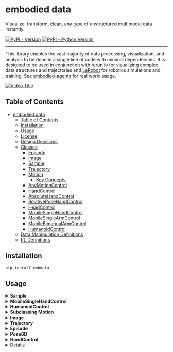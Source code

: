 # embodied data

Visualize, transform, clean, any type of unstructured multimodal data instantly.

[![PyPI - Version](https://img.shields.io/pypi/v/embdata.svg)](https://pypi.org/project/embdata)
[![PyPI - Python Version](https://img.shields.io/pypi/pyversions/embdata.svg)](https://pypi.org/project/embdata)

-----

This library enables the vast majority of data processing, visualization, and analysis to be done in a single line of code with
minimal dependencies. It is designed to be used in conjunction with [rerun.io](https://rerun.io) for visualizing complex data structures and trajectories and [LeRobot](https://github.com/huggingface/lerobot) for robotics simulations and training.  See [embodied-agents](https://github.com/mbodiai/embodied-agents) for real world usage. 



[![Video Title](https://img.youtube.com/vi/L5JqM2_rIRM/0.jpg)](https://www.youtube.com/watch?v=L5JqM2_rIRM)

## Table of Contents

- [embodied data](#embodied-data)
  - [Table of Contents](#table-of-contents)
  - [Installation](#installation)
  - [Usage](#usage)
  - [License](#license)
  - [Design Decisions](#design-decisions)
  - [Classes](#classes)
    - [Episode](#episode)
    - [Image](#image)
    - [Sample](#sample)
    - [Trajectory](#trajectory)
    - [Motion](#motion)
      - [Key Concepts](#key-concepts)
    - [AnyMotionControl](#anymotioncontrol)
    - [HandControl](#handcontrol)
    - [AbsoluteHandControl](#absolutehandcontrol)
    - [RelativePoseHandControl](#relativeposehandcontrol)
    - [HeadControl](#headcontrol)
    - [MobileSingleHandControl](#mobilesinglehandcontrol)
    - [MobileSingleArmControl](#mobilesinglearmcontrol)
    - [MobileBimanualArmControl](#mobilebimanualarmcontrol)
    - [HumanoidControl](#humanoidcontrol)
  - [Data Manipulation Definitions](#data-manipulation-definitions)
  - [RL Definitions](#rl-definitions)


## Installation

```console
pip install embdata
```

## Usage

<details>
<summary><strong>Sample</strong></summary>

The `Sample` class is a flexible base model for serializing, recording, and manipulating arbitrary data.

**Key Features**
- Serialization and deserialization of complex data structures
- Flattening and unflattening of nested structures
- Conversion between different formats (e.g., dict, numpy arrays, torch tensors)
- Integration with machine learning frameworks and gym spaces

**Usage Example**
```python
from embdata import Sample

# Create a simple Sample
sample = Sample(x=1, y=2, z={"a": 3, "b": 4})

# Flatten the sample
flat_sample = sample.flatten()
print(flat_sample)  # [1, 2, 3, 4]

# Flatten to a nested field
nested_sample = Sample(x=1, y=2, z=[{"a": 3, "b": 4}, {"a": 5, "b": 6}]))
a_fields = nested_sample.flatten(to="a") # [3, 5]

# Convert to different formats
as_dict = sample.to("dict")
as_numpy = sample.numpy()
as_torch = sample.torch()


# Create a random sample based on the structure
random_sample = sample.random_sample()

# Get the corresponding Gym space
space = sample.space()

# Read a Sample from JSON or dictionary
sample_from_json = Sample.read('{"x": 1, "y": 2}')

# Get default value and space
default_sample = Sample.default_value()
default_space = Sample.default_space()

# Get model information
model_info = sample.model_info()

# Pack and unpack samples
samples = [Sample(a=1, b=2), Sample(a=3, b=4)]
packed = Sample.unpack_from(samples)
unpacked = packed.pack()

# Convert to HuggingFace Dataset and Features
dataset = sample.dataset()
features = sample.features()
```

**Methods**
- `flatten()`: Flattens the nested structure into a 1D representation
- `unflatten()`: Reconstructs the original nested structure from a flattened representation
- `to(format)`: Converts the sample to different formats (dict, numpy, torch, etc.)
- `random_sample()`: Creates a random sample based on the current structure
- `space()`: Returns the corresponding Gym space for the sample
- `read()`: Reads a Sample instance from a JSON string, dictionary, or path
- `default_value()`: Gets the default value for the Sample instance
- `default_space()`: Returns the Gym space for the Sample class based on its class attributes
- `model_info()`: Gets the model information
- `unpack_from()`: Packs a list of samples into a single sample with lists for attributes
- `pack()`: Unpacks the packed Sample object into a list of Sample objects or dictionaries
- `dataset()`: Converts the Sample instance to a HuggingFace Dataset object
- `features()`: Converts the Sample instance to a HuggingFace Features object
- `space_for()`: Default Gym space generation for a given value
- `init_from()`: Initializes a Sample instance from various data types
- `from_space()`: Generates a Sample instance from a Gym space
- `field_info()`: Gets the extra json values set from a FieldInfo for a given attribute key
- `default_sample()`: Generates a default Sample instance from its class attributes
- `numpy()`: Converts the Sample instance to a numpy array
- `tolist()`: Converts the Sample instance to a list
- `torch()`: Converts the Sample instance to a PyTorch tensor
- `json()`: Converts the Sample instance to a JSON string

The `Sample` class provides a wide range of functionality for data manipulation, conversion, and integration with various libraries and frameworks.

</details>

<details>
<summary><strong>MobileSingleHandControl</strong></summary>

The `MobileSingleHandControl` class represents control for a robot that can move its base in 2D space with a 6D EEF control and grasp.

**Usage Example**
```python
from embdata.geometry import PlanarPose
from embdata.motion.control import MobileSingleHandControl, HandControl, HeadControl

# Create a MobileSingleHandControl instance
control = MobileSingleHandControl(
    base=PlanarPose(x=1.0, y=2.0, theta=0.5),
    hand=HandControl(
        pose=Pose(position=[0.1, 0.2, 0.3], orientation=[0, 0, 0, 1]),
        grasp=0.5
    ),
    head=HeadControl(tilt=-0.1, pan=0.2)
)

# Access and modify the control
print(control.base.x)  # Output: 1.0
control.hand.grasp = 0.8
print(control.hand.grasp)  # Output: 0.8
```

</details>

<details>
<summary><strong>HumanoidControl</strong></summary>

The `HumanoidControl` class represents control for a humanoid robot.

**Usage Example**
```python
import numpy as np
from embdata.motion.control import HumanoidControl, HeadControl

# Create a HumanoidControl instance
control = HumanoidControl(
    left_arm=np.array([0.1, 0.2, 0.3, 0.4, 0.5, 0.6]),
    right_arm=np.array([0.2, 0.3, 0.4, 0.5, 0.6, 0.7]),
    left_leg=np.array([0.1, 0.2, 0.3, 0.4, 0.5, 0.6]),
    right_leg=np.array([0.2, 0.3, 0.4, 0.5, 0.6, 0.7]),
    head=HeadControl(tilt=-0.1, pan=0.2)
)

# Access and modify the control
print(control.left_arm)  # Output: [0.1 0.2 0.3 0.4 0.5 0.6]
control.head.tilt = -0.2
print(control.head.tilt)  # Output: -0.2
```

</details>

<details>
<summary><strong>Subclassing Motion</strong></summary>

You can create custom motion controls by subclassing the `Motion` class.

**Usage Example**
```python
from embdata.motion import Motion
from embdata.motion.fields import VelocityMotionField, AbsoluteMotionField

class CustomRobotControl(Motion):
    linear_velocity: float = VelocityMotionField(default=0.0, bounds=[-1.0, 1.0])
    angular_velocity: float = VelocityMotionField(default=0.0, bounds=[-1.0, 1.0])
    arm_position: float = AbsoluteMotionField(default=0.0, bounds=[0.0, 1.0])

# Create an instance of the custom control
custom_control = CustomRobotControl(
    linear_velocity=0.5,
    angular_velocity=-0.2,
    arm_position=0.7
)

print(custom_control)
# Output: CustomRobotControl(linear_velocity=0.5, angular_velocity=-0.2, arm_position=0.7)

# Validate bounds
try:
    invalid_control = CustomRobotControl(linear_velocity=1.5)  # This will raise a ValueError
except ValueError as e:
    print(f"Validation error: {e}")
```

</details>

<details>
<summary><strong>Image</strong></summary>

The `Image` class represents image data and provides methods for manipulation and conversion.

**Key Features**
- Multiple representation formats (NumPy array, base64, file path, PIL Image, URL)
- Easy conversion between different image formats
- Resizing and encoding capabilities
- Integration with other data processing pipelines

**Usage Example**
```python
from embdata import Image
import numpy as np

# Create an Image from a numpy array
array_data = np.random.rand(100, 100, 3)
img = Image(array=array_data)

# Convert to base64
base64_str = img.base64

# Open an image from a file
img_from_file = Image.open("path/to/image.jpg")

# Resize the image
resized_img = Image(img_from_file, size=(50, 50))

# Save the image
img.save("output_image.png")

# Create an Image from a URL
img_from_url = Image("https://example.com/image.jpg")

# Create an Image from a base64 string
img_from_base64 = Image.from_base64(base64_str, encoding="png")
```

**Methods**
- `open(path)`: Opens an image from a file path
- `save(path, encoding, quality)`: Saves the image to a file
- `show()`: Displays the image using matplotlib
- `from_base64(base64_str, encoding, size, make_rgb)`: Creates an Image instance from a base64 string
- `load_url(url, download)`: Downloads an image from a URL or decodes it from a base64 data URI
- `from_bytes(bytes_data, encoding, size)`: Creates an Image instance from a bytes object
- `space()`: Returns the space of the image
- `dump(*args, as_field, **kwargs)`: Returns a dict or a field of the image
- `infer_features_dict()`: Infers features of the image

**Properties**
- `array`: The image as a NumPy array
- `base64`: The image as a base64 encoded string
- `path`: The file path of the image
- `pil`: The image as a PIL Image object
- `url`: The URL of the image
- `size`: The size of the image as a (width, height) tuple
- `encoding`: The encoding format of the image

**Class Methods**
- `supports(arg)`: Checks if the argument is supported by the Image class
- `pil_to_data(image, encoding, size, make_rgb)`: Creates an Image instance from a PIL image
- `bytes_to_data(bytes_data, encoding, size, make_rgb)`: Creates an Image instance from a bytes object

The `Image` class provides a convenient interface for working with image data in various formats and performing common image operations.

</details>

<details>
<summary><strong>Trajectory</strong></summary>

The `Trajectory` class represents a time series of multidimensional data, such as robot movements or sensor readings.

**Key Features**
- Representation of time series data with optional frequency information
- Methods for statistical analysis, visualization, and manipulation
- Support for resampling and filtering operations
- Support for minmax, standard, and PCA transformations

**Usage Example**
```python
from embdata import Trajectory
import numpy as np

# Create a Trajectory
data = np.random.rand(100, 3)  # 100 timesteps, 3 dimensions
traj = Trajectory(data, freq_hz=10)

# Compute statistics
stats = traj.stats()
print(stats)

# Plot the trajectory
traj.plot()

# Resample the trajectory
resampled_traj = traj.resample(target_hz=5)

# Apply a low-pass filter
filtered_traj = traj.low_pass_filter(cutoff_freq=2)

# Save the plot
traj.save("trajectory_plot.png")
```

**Methods**
- `stats()`: Computes statistics for the trajectory
- `plot()`: Plots the trajectory
- `resample(target_hz)`: Resamples the trajectory to a new frequency
- `low_pass_filter(cutoff_freq)`: Applies a low-pass filter to the trajectory
- `save(filename)`: Saves the trajectory plot to a file
- `show()`: Displays the trajectory plot
- `transform(operation, **kwargs)`: Applies a transformation to the trajectory

The `Trajectory` class offers methods for analyzing, visualizing, and manipulating trajectory data, making it easier to work with time series data in robotics and other applications.

</details>

<details>
<summary><strong>Episode</strong></summary>

The `Episode` class provides a list-like interface for a sequence of observations, actions, and other data, particularly useful for reinforcement learning scenarios.

**Key Features**
- List-like interface for managing sequences of data
- Methods for appending, iterating, and splitting episodes
- Support for metadata and frequency information
- Integration with reinforcement learning workflows

**Usage Example**
```python
from embdata import Episode, Sample

# Create an Episode
episode = Episode()

# Add steps to the episode
episode.append(Sample(observation=[1, 2, 3], action=0, reward=1))
episode.append(Sample(observation=[2, 3, 4], action=1, reward=0))
episode.append(Sample(observation=[3, 4, 5], action=0, reward=2))

# Iterate over the episode
for step in episode.iter():
    print(step.observation, step.action, step.reward)

# Split the episode based on a condition
def split_condition(step):
    return step.reward > 0

split_episodes = episode.split(split_condition)

# Extract a trajectory from the episode
action_trajectory = episode.trajectory(field="action", freq_hz=10)

# Visualize 3D geometrical data, images, and graphs with rerun.io
episode.show()

# Access episode metadata
print(episode.metadata)
print(episode.freq_hz)
```


**Methods**
- `append(step)`: Adds a new step to the episode
- `iter()`: Returns an iterator over the steps in the episode
- `split(condition)`: Splits the episode based on a given condition
- `trajectory(field, freq_hz)`: Extracts a trajectory from the episode for a specified field
- `filter(condition)`: Filters the episode based on a given condition

**Properties**
- `metadata`: Additional metadata for the episode
- `freq_hz`: The frequency of the episode in Hz

The `Episode` class simplifies the process of working with sequential data in reinforcement learning and other time-series applications.

</details>

<details>
<summary><strong>Pose6D</strong></summary>

The `Pose6D` class represents absolute coordinates for a 6D pose in 3D space, including position and orientation.

**Key Features**
- Representation of 3D pose with position (x, y) and orientation (theta)
- Conversion between different units (meters, centimeters, radians, degrees)
- Conversion to different formats (list, dict)

**Usage Example**
```python
from embdata.geometry import Pose6D
import math

# Create a Pose3D instance
pose = Pose6D(x=1.0, y=2.0, z=3.0, roll=math.pi/10, pitch=math.pi/5, yaw=math.pi/3)

# Convert to different units
pose_cm = pose.to("cm")
print(pose_cm)  # Pose6D(x=100.0, y=200.0, z=300.0, roll=0.3141592653589793, pitch=0.6283185307179586, yaw=1.0471975511965976)


pose_deg = pose.to(angular_unit="deg")
print(pose_deg)  # Pose6D(x=1.0, y=2.0, z=3.0, roll=5.729577951308232, pitch=11.459155902616465, yaw=17.374763072956262)

# Convert to different formats
pose_list = pose.numpy()
print(pose_list)  # array([1.0, 2.0, 3.0, 0.1, 0.2, 0.3])

pose_dict = pose.dict()
print(pose_dict)  # {'x': 1.0, 'y': 2.0, 'z': 3.0, 'roll': 0.1, 'pitch': 0.2, 'yaw': 0.3}

pose.to("quaternion")
print(pose.quaternion())  # [0.9659258262890683, 0.0, 0.13052619222005157, 0.0]

pose.to("rotation_matrix")
print(pose.rotation_matrix())  # array([[ 0.8660254, -0.25, 0.4330127], [0.4330127, 0.75, -0.5], [-0.25, 0.61237244, 0.75]]
```

**Methods**
- `to(container_or_unit, unit, angular_unit)`: Converts the pose to different units or formats

The `Pose3D` class provides methods for converting between different units and representations of 3D poses, making it easier to work with spatial data in various contexts.

</details>

<details>
<summary><strong>HandControl</strong></summary>

The `HandControl` class represents an action for a 7D space, including the pose of a robot hand and its grasp state.

**Key Features**
- Representation of robot hand pose and grasp state
- Integration with other motion control classes
- Support for complex nested structures

**Usage Example**
```python
from embdata.geometry import Pose
from embdata.motion.control import HandControl

# Create a HandControl instance
hand_control = HandControl(
    pose=Pose(position=[0.1, 0.2, 0.3], orientation=[0, 0, 0, 1]),
    grasp=0.5
)

# Access and modify the hand control
print(hand_control.pose.position)  # [0.1, 0.2, 0.3]
hand_control.grasp = 0.8
print(hand_control.grasp)  # 0.8

# Example with complex nested structure
from embdata.motion import Motion
from embdata.motion.fields import VelocityMotionField

class RobotControl(Motion):
    hand: HandControl
    velocity: float = VelocityMotionField(default=0.0, bounds=[0.0, 1.0])

robot_control = RobotControl(
    hand=HandControl(
        pose=Pose(position=[0.1, 0.2, 0.3], orientation=[0, 0, 0, 1]),
        grasp=0.5
    ),
    velocity=0.3
)

print(robot_control.hand.pose.position)  # [0.1, 0.2, 0.3]
print(robot_control.velocity)  # 0.3
```

<strong>Attributes</strong>
- `pose`: The pose of the robot hand (Pose object)
- `grasp`: The openness of the robot hand (float, 0 to 1)

The `HandControl` class allows for easy manipulation and representation of robot hand controls in a 7D space, making it useful for robotics and motion control applications.

</details>

<details>

## License

`embdata` is distributed under the terms of the [apache-2.0](https://spdx.org/licenses/apache-2.0.html) license.

## Design Decisions

- [x] Grasp value is [-1, 1] so that the default value is 0.
- [x] Motion rather than Action to distinguish from non-physical actions.
- [x] Flattened structures omit full paths to enable dataset transfer between different structures.

## Classes

<details>
<summary><strong>Episode</strong></summary>

### Episode

The `Episode` class provides a list-like interface for a sequence of observations, actions, and/or other data. It's designed to streamline exploratory data analysis and manipulation of time series data.

#**Key Features**
- List-like interface for managing sequences of data
- Methods for appending, iterating, and splitting episodes
- Support for metadata and frequency information
- Integration with reinforcement learning workflows

<strong>Usage Example</strong>

```python
from embdata import Episode, Sample

# Create an Episode
episode = Episode()

# Add steps to the episode
episode.append(Sample(observation=[1, 2, 3], action=0, reward=1))
episode.append(Sample(observation=[2, 3, 4], action=1, reward=0))
episode.append(Sample(observation=[3, 4, 5], action=0, reward=2))

# Iterate over the episode
for step in episode.iter():
    print(f"Observation: {step.observation}, Action: {step.action}, Reward: {step.reward}")

# Split the episode based on a condition
def split_condition(step):
    return step.reward > 0

split_episodes = episode.split(split_condition)

# Extract a trajectory from the episode
action_trajectory = episode.trajectory(field="action", freq_hz=10)

# Access episode metadata
print(episode.metadata)
print(episode.freq_hz)
```

#**Methods**
- `append(step)`: Adds a new step to the episode
- `iter()`: Returns an iterator over the steps in the episode
- `split(condition)`: Splits the episode based on a given condition
- `trajectory(field, freq_hz)`: Extracts a trajectory from the episode for a specified field
- `filter(condition)`: Filters the episode based on a given condition

#**Properties**
- `metadata`: Additional metadata for the episode
- `freq_hz`: The frequency of the episode in Hz

The `Episode` class simplifies the process of working with sequential data in reinforcement learning and other time-series applications.

</details>

<details>
<summary><strong>Image</strong></summary>

### Image

The `Image` class represents an image sample that can be represented in various formats, including NumPy arrays, base64 encoded strings, file paths, PIL Images, or URLs.

#**Key Features**
- Multiple representation formats (NumPy array, base64, file path, PIL Image, URL)
- Easy conversion between different image formats
- Resizing and encoding capabilities
- Integration with other data processing pipelines

#**Usage Example**

```python
from embdata import Image
import numpy as np

# Create an Image from a numpy array
array_data = np.random.rand(100, 100, 3)
img = Image(array=array_data)

# Convert to base64
base64_str = img.base64

# Open an image from a file
img_from_file = Image.open("path/to/image.jpg")

# Resize the image
resized_img = Image(img_from_file, size=(50, 50))

# Save the image
img.save("output_image.png")

# Create an Image from a base64 string
base64_str = "iVBORw0KGgoAAAANSUhEUgAAAAEAAAABCAYAAAAfFcSJAAAACklEQVR4nGMAAQAABQABDQottAAAAABJRU5ErkJggg=="
image = Image.from_base64(base64_str, encoding="png", size=(1, 1))
print(image.size)  # Output: (1, 1)

# Example with complex nested structure
nested_data = {
    "image": Image.from_base64(base64_str, encoding="png"),
    "metadata": {
        "text": "A small red square",
        "tags": ["red", "square", "small"]
    }
}
print(nested_data["image"].size)  # Output: (1, 1)
print(nested_data["metadata"]["text"])  # Output: A small red square
```

#**Methods**
- `open(path)`: Opens an image from a file path
- `save(path, encoding, quality)`: Saves the image to a file
- `show()`: Displays the image using matplotlib
- `from_base64(base64_str, encoding, size, make_rgb)`: Creates an Image instance from a base64 string

#**Properties**
- `array`: The image as a NumPy array
- `base64`: The image as a base64 encoded string
- `path`: The file path of the image
- `pil`: The image as a PIL Image object
- `url`: The URL of the image
- `size`: The size of the image as a (width, height) tuple
- `encoding`: The encoding format of the image

The `Image` class provides a convenient interface for working with image data in various formats and performing common image operations.

</details>

<details>
<summary><strong>Sample</strong></summary>

### Sample

The `Sample` class is a base model for serializing, recording, and manipulating arbitrary data. It provides a flexible and extensible way to handle complex data structures, including nested objects, arrays, and various data types.

#**Key Features**
- Serialization and deserialization of complex data structures
- Flattening and unflattening of nested structures
- Conversion between different formats (e.g., dict, numpy arrays, torch tensors)
- Integration with machine learning frameworks and gym spaces

#**Usage Example**

```python
from embdata import Sample
import numpy as np

# Create a simple Sample instance
sample = Sample(x=1, y=2, z={"a": 3, "b": 4}, extra_field=5)

# Flatten the sample
flat_sample = sample.flatten()
print(flat_sample)  # Output: [1, 2, 3, 4, 5]

# Get the schema
schema = sample.schema()
print(schema)

# Unflatten a list back to a Sample instance
unflattened_sample = Sample.unflatten(flat_sample, schema)
print(unflattened_sample)  # Output: Sample(x=1, y=2, z={'a': 3, 'b': 4}, extra_field=5)

# Create a complex nested structure
nested_sample = Sample(
    image=Sample(
        data=np.random.rand(32, 32, 3),
        metadata={"format": "RGB", "size": (32, 32)}
    ),
    text=Sample(
        content="Hello, world!",
        tokens=["Hello", ",", "world", "!"],
        embeddings=np.random.rand(4, 128)
    ),
    labels=["greeting", "example"]
)

# Get the schema of the nested structure
nested_schema = nested_sample.schema()
print(nested_schema)
```

#**Methods**
- `flatten(output_type="list", non_numerical="allow", ignore=None, sep=".", to=None)`: Flattens the Sample instance into a one-dimensional structure
- `unflatten(one_d_array_or_dict, schema=None)`: Unflattens a one-dimensional array or dictionary into a Sample instance
- `to(container)`: Converts the Sample instance to a different container type
- `schema(include="simple")`: Get a simplified JSON schema of the data
- `space()`: Return the corresponding Gym space for the Sample instance
- `random_sample()`: Generate a random Sample instance based on its attributes

The `Sample` class provides a wide range of functionality for data manipulation, conversion, and integration with various libraries and frameworks.

</details>

<details>
<summary><strong>Trajectory</strong></summary>

### Trajectory

The `Trajectory` class represents a trajectory of steps, typically used for time series of multidimensional data such as robot movements or sensor readings.

#**Key Features**
- Representation of time series data with optional frequency information
- Methods for statistical analysis, visualization, and manipulation
- Support for resampling and filtering operations
- Transformation and normalization capabilities

#**Usage Example**

```python
import numpy as np
from embdata import Trajectory

# Create a simple 2D trajectory
steps = np.array([[0, 0], [1, 1], [2, 0], [3, 1], [4, 0]])
traj = Trajectory(steps, freq_hz=10, dim_labels=['X', 'Y'])

# Plot the trajectory
traj.plot().show()

# Compute and print statistics
print(traj.stats())

# Apply a low-pass filter
filtered_traj = traj.low_pass_filter(cutoff_freq=2)
filtered_traj.plot().show()

# Upsample with rotation splines and bicubic interpolation
upsampled_traj = traj.resample(target_hz=20)
print(upsampled_traj) # Output: Trajectory(steps=..., freq_hz=20, dim_labels=['X', 'Y'])

# Access data
print(traj.array)  # Output: [[0 0] [1 1] [2 0] [3 1] [4 0]]

# Get statistics
stats = traj.stats()
print(stats.mean)  # Output: [2. 0.4]
print(stats.std)   # Output: [1.41421356 0.48989795]

# Slice the trajectory
sliced_traj = traj[1:4]
print(sliced_traj.array)  # Output: [[1 1] [2 0] [3 1]]

# Transform the trajectory
normalized_traj = traj.transform('minmax')
normalized_traj.plot().show()
```

#**Methods**
- `plot()`: Plot the trajectory
- `stats()`: Compute statistics for the trajectory
- `low_pass_filter(cutoff_freq)`: Apply a low-pass filter to the trajectory
- `resample(target_hz)`: Resample the trajectory to a new frequency
- `make_relative()`: Convert the trajectory to relative actions
- `make_absolute(initial_state)`: Convert relative actions to absolute actions
- `frequencies()`: Plot the frequency spectrogram of the trajectory
- `frequencies_nd()`: Plot the n-dimensional frequency spectrogram of the trajectory
- `transform(operation, **kwargs)`: Apply a transformation to the trajectory
- `make_minmax(min, max)`: Apply min-max normalization
- `make_pca(whiten)`: Apply PCA transformation
- `make_standard()`: Apply standard normalization
- `make_unminmax(orig_min, orig_max)`: Reverse min-max normalization
- `make_unstandard(mean, std)`: Reverse standard normalization
- `q01()`, `q99()`: Get 1st and 99th percentiles
- `mean()`, `variance()`, `std()`, `skewness()`, `kurtosis()`: Statistical measures
- `min()`, `max()`: Minimum and maximum values
- `lower_quartile()`, `median()`, `upper_quartile()`: Quartile values
- `non_zero_count()`, `zero_count()`: Count non-zero and zero values

#**Properties**
- `array`: The trajectory data as a NumPy array
- `freq_hz`: The frequency of the trajectory in Hz
- `time_idxs`: The time index of each step in the trajectory
- `dim_labels`: The labels for each dimension of the trajectory

The `Trajectory` class offers comprehensive methods for analyzing, visualizing, manipulating, and transforming trajectory data, making it easier to work with time series data in robotics and other applications.

</details>

<details>
<summary><strong>Motion</strong></summary>

### Motion

The `Motion` class is a base class for defining motion-related data structures. It extends the `Coordinate` class and provides a foundation for creating motion-specific data models.

#**Key Features**
- Base class for motion-specific data models
- Integration with MotionField and its variants for proper validation and type checking
- Support for defining bounds and motion types

#**Usage Example**

```python
from embdata.motion import Motion
from embdata.motion.fields import VelocityMotionField

class Twist(Motion):
    x: float = VelocityMotionField(default=0.0, bounds=[-1.0, 1.0])
    y: float = VelocityMotionField(default=0.0, bounds=[-1.0, 1.0])
    z: float = VelocityMotionField(default=0.0, bounds=[-1.0, 1.0])
    roll: float = VelocityMotionField(default=0.0, bounds=["-pi", "pi"])
    pitch: float = VelocityMotionField(default=0.0, bounds=["-pi", "pi"])
    yaw: float = VelocityMotionField(default=0.0, bounds=["-pi", "pi"])

# Create a Twist motion
twist = Twist(x=0.5, y=-0.3, z=0.1, roll=0.2, pitch=-0.1, yaw=0.8)

print(twist)  # Output: Twist(x=0.5, y=-0.3, z=0.1, roll=0.2, pitch=-0.1, yaw=0.8)

# Access individual fields
print(twist.x)  # Output: 0.5

# Validate bounds
try:
    invalid_twist = Twist(x=1.5)  # This will raise a ValueError
except ValueError as e:
    print(f"Validation error: {e}")

# Example with complex nested structure
class RobotMotion(Motion):
    twist: Twist
    gripper: float = VelocityMotionField(default=0.0, bounds=[0.0, 1.0])

robot_motion = RobotMotion(
    twist=Twist(x=0.2, y=0.1, z=0.0, roll=0.0, pitch=0.0, yaw=0.1),
    gripper=0.5
)
print(robot_motion)
# Output: RobotMotion(twist=Twist(x=0.2, y=0.1, z=0.0, roll=0.0, pitch=0.0, yaw=0.1), gripper=0.5)
```

#**Methods**
- `validate_shape()`: Validates the shape of the motion data

#**Fields**
- `MotionField`: Creates a field for a motion with specified properties
- `AbsoluteMotionField`: Field for an absolute motion
- `RelativeMotionField`: Field for a relative motion
- `VelocityMotionField`: Field for a velocity motion
- `TorqueMotionField`: Field for a torque motion
- `AnyMotionField`: Field for any other type of motion

#### Key Concepts
- Subclasses of Motion should define their fields using MotionField or its variants (e.g., AbsoluteMotionField, VelocityMotionField) to ensure proper validation and type checking.
- The Motion class does not allow extra fields and enforces validation of motion type, shape, and bounds.
- It can handle various types of motion data, including nested structures with images and text, as long as they are properly defined using the appropriate MotionFields.

The `Motion` class provides a flexible foundation for creating motion-specific data models with built-in validation and type checking, making it easier to work with complex motion data in robotics and other applications.

</details>

<details>
<summary><strong>AnyMotionControl</strong></summary>

### AnyMotionControl

The `AnyMotionControl` class is a subclass of `Motion` that allows for arbitrary fields with minimal validation. It's designed for motion control with flexible structure.

#**Key Features**
- Allows arbitrary fields
- Minimal validation compared to `Motion`
- Includes optional `names` and `joints` fields

#**Usage Example**

```python
from embdata.motion import AnyMotionControl

# Create an AnyMotionControl instance
control = AnyMotionControl(names=["shoulder", "elbow", "wrist"], joints=[0.1, 0.2, 0.3])
print(control)  # Output: AnyMotionControl(names=['shoulder', 'elbow', 'wrist'], joints=[0.1, 0.2, 0.3])

# Add arbitrary fields
control.extra_field = "some value"
print(control.extra_field)  # Output: some value

# Validation example
try:
    invalid_control = AnyMotionControl(names=["joint1", "joint2"], joints=[0.1, 0.2, 0.3])
except ValueError as e:
    print(f"Validation error: {e}")
```

#**Methods**
- `validate_joints()`: Validates that the number of joints matches the number of names and that all joints are numbers

#**Fields**
- `names`: Optional list of joint names
- `joints`: Optional list of joint values

The `AnyMotionControl` class provides a flexible structure for motion control data with minimal constraints, allowing for easy integration with various robotic systems and control schemes.

</details>

<details>
<summary><strong>HandControl</strong></summary>

### HandControl

The `HandControl` class represents an action for a 7D space, including the pose of a robot hand and its grasp state.

#**Key Features**
- Representation of robot hand pose and grasp state
- Integration with other motion control classes
- Support for complex nested structures

#**Usage Example**

```python
from embdata.geometry import Pose
from embdata.motion.control import HandControl

# Create a HandControl instance
hand_control = HandControl(
    pose=Pose(position=[0.1, 0.2, 0.3], orientation=[0, 0, 0, 1]),
    grasp=0.5
)

# Access and modify the hand control
print(hand_control.pose.position)  # Output: [0.1, 0.2, 0.3]
hand_control.grasp = 0.8
print(hand_control.grasp)  # Output: 0.8

# Example with complex nested structure
from embdata.motion import Motion
from embdata.motion.fields import VelocityMotionField

class RobotControl(Motion):
    hand: HandControl
    velocity: float = VelocityMotionField(default=0.0, bounds=[0.0, 1.0])

robot_control = RobotControl(
    hand=HandControl(
        pose=Pose(position=[0.1, 0.2, 0.3], orientation=[0, 0, 0, 1]),
        grasp=0.5
    ),
    velocity=0.3
)

print(robot_control.hand.pose.position)  # Output: [0.1, 0.2, 0.3]
print(robot_control.velocity)  # Output: 0.3
```

#**Attributes**
- `pose` (Pose): The pose of the robot hand, including position and orientation.
- `grasp` (float): The openness of the robot hand, ranging from 0 (closed) to 1 (open).

The `HandControl` class allows for easy manipulation and representation of robot hand controls in a 7D space, making it useful for robotics and motion control applications. It can be integrated into more complex control structures and supports nested data representations.

</details>

<details>
<summary><strong>AbsoluteHandControl</strong></summary>

### AbsoluteHandControl

The `AbsoluteHandControl` class represents an action for a 7D space with absolute positioning, including the pose of a robot hand and its grasp state.

#**Attributes**
- `pose` (Pose): The absolute pose of the robot hand, including position and orientation.
- `grasp` (float): The openness of the robot hand, ranging from -1 (closed) to 1 (open).

</details>

<details>
<summary><strong>RelativePoseHandControl</strong></summary>

### RelativePoseHandControl

The `RelativePoseHandControl` class represents an action for a 7D space with relative positioning for the pose and absolute positioning for the grasp.

#**Attributes**
- `pose` (Pose): The relative pose of the robot hand, including position and orientation.
- `grasp` (float): The openness of the robot hand, ranging from -1 (closed) to 1 (open).

</details>

<details>
<summary><strong>HeadControl</strong></summary>

### HeadControl

The `HeadControl` class represents the control for a robot's head movement.

#**Attributes**
- `tilt` (float): Tilt of the robot head in radians (down is negative).
- `pan` (float): Pan of the robot head in radians (left is negative).

</details>

<details>
<summary><strong>MobileSingleHandControl</strong></summary>

### MobileSingleHandControl

The `MobileSingleHandControl` class represents control for a robot that can move its base in 2D space with a 6D EEF control and grasp.

#**Attributes**
- `base` (PlanarPose | None): Location of the robot on the ground.
- `hand` (HandControl | None): Control for the robot hand.
- `head` (HeadControl | None): Control for the robot head.

</details>

<details>
<summary><strong>MobileSingleArmControl</strong></summary>

### MobileSingleArmControl

The `MobileSingleArmControl` class represents control for a robot that can move in 2D space with a single arm.

#**Attributes**
- `base` (PlanarPose | None): Location of the robot on the ground.
- `arm` (NumpyArray | None): Control for the robot arm.
- `head` (HeadControl | None): Control for the robot head.

</details>

<details>
<summary><strong>MobileBimanualArmControl</strong></summary>

### MobileBimanualArmControl

The `MobileBimanualArmControl` class represents control for a robot that can move in 2D space with two arms.

#**Attributes**
- `base` (PlanarPose | None): Location of the robot on the ground.
- `left_arm` (NumpyArray | None): Control for the left robot arm.
- `right_arm` (NumpyArray | None): Control for the right robot arm.
- `head` (HeadControl | None): Control for the robot head.

</details>

<details>
<summary><strong>HumanoidControl</strong></summary>

### HumanoidControl

The `HumanoidControl` class represents control for a humanoid robot.

#**Attributes**
- `left_arm` (NumpyArray | None): Control for the left robot arm.
- `right_arm` (NumpyArray | None): Control for the right robot arm.
- `left_leg` (NumpyArray | None): Control for the left robot leg.
- `right_leg` (NumpyArray | None): Control for the right robot leg.
- `head` (HeadControl | None): Control for the robot head.

</details>

## Data Manipulation Definitions

- [ ] **Flattening**: Flattening is the process of converting a nested data structure into a one-dimensional array or dictionary.
  -  A dimension is with respect to a data structure of interest. For example 1D can be a list of dictionaries where that
    dictionary structure represents a single dimension.
- [ ] **Nesting**: Loosely defined as "structures not in the same list". 
  
    A nesting divides substructures by a boundary defined as "not sharing a list for an ancestor". For example, in a
    list of dictionaries, each dictionary is a separate nesting. All substructures within a dictionary are part of the same nesting so long
    as they are not part of different nestings in a list.

## RL Definitions
<details><summary> Definitions Used by this Library </summary>
- [ ] **Transition**: A transition is a tuple (s, a, r, s') where s is the current state, a is the action taken, r is the reward received, and s' is the next state.
- [ ] **Episode**: An episode is a sequence of transitions that starts at the initial state and ends at a terminal state.
- [ ] **Trajectory**: A trajectory is a sequence of states, actions, and rewards that represents the behavior of an agent over time.
- [ ] **Policy**: A policy is a mapping from states to actions that defines the behavior of an agent.
- [ ] **Value Function**: A value function estimates the expected return from a given state or state-action pair under a given policy.
- [ ] **Q-Function**: A Q-function estimates the expected return from a given state-action pair under a given policy.
- [ ] **Reward Function**: A reward function defines the reward received by an agent for taking a particular action in a particular state.
- [ ] **Model**: A model predicts the next state and reward given the current state and action.
- [ ] **Environment**: An environment is the external system with which an agent interacts, providing states, actions, and rewards.
- [ ] **Agent**: An agent is an entity that interacts with an environment to achieve a goal, typically by learning a policy or value function.
- [ ] **State**: A state is a representation of the environment at a given point in time, typically including observations, measurements, or other data.
- [ ] **Exploration**: Exploration is the process of selecting actions to gather information about the environment and improve the agent's policy or value function.
</details>